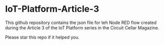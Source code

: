 # IoT-Platform-Article-3

This github repository contains the json file for teh Node RED flow created during the Article 3 of the IoT Platform series in the Circuit Cellar Magazine. 

Please star this repo if it helped you.
